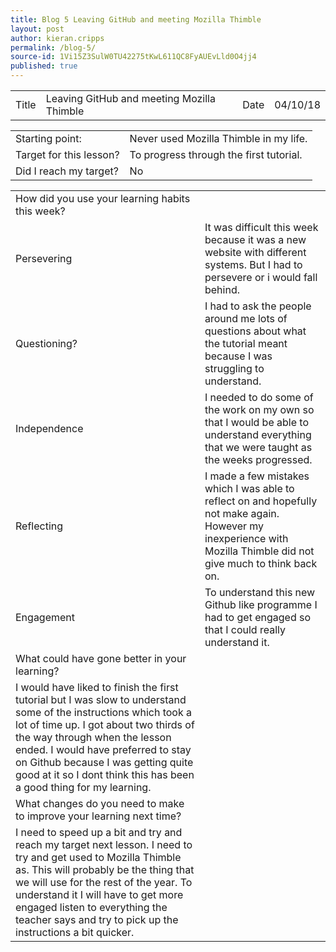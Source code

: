 ```yaml
---
title: Blog 5 Leaving GitHub and meeting Mozilla Thimble
layout: post
author: kieran.cripps
permalink: /blog-5/
source-id: 1Vi15Z3SulW0TU42275tKwL611QC8FyAUEvLld0O4jj4
published: true
---
```

<table>
  <tr>
    <td>Title</td>
    <td>Leaving GitHub and meeting Mozilla Thimble</td>
    <td>Date</td>
    <td>04/10/18</td>
  </tr>
</table>


<table>
  <tr>
    <td>Starting point:</td>
    <td>Never used Mozilla Thimble in my life.</td>
  </tr>
  <tr>
    <td>Target for this lesson?</td>
    <td>To progress through the first tutorial.</td>
  </tr>
  <tr>
    <td>Did I reach my target? </td>
    <td>No</td>
  </tr>
</table>


<table>
  <tr>
    <td>How did you use your learning habits this week?</td>
    <td></td>
  </tr>
  <tr>
    <td>Persevering</td>
    <td>It was difficult this week because it was a new website with different systems. But I had to persevere or i would fall behind.</td>
  </tr>
  <tr>
    <td>Questioning?</td>
    <td>I had to ask the people around me lots of questions about what the tutorial meant because I was struggling to understand.</td>
  </tr>
  <tr>
    <td>Independence</td>
    <td>I needed to do some of the work on my own so that I would be able to understand everything that we were taught as the weeks progressed.</td>
  </tr>
  <tr>
    <td>Reflecting</td>
    <td>I made a few mistakes which I was able to reflect on and hopefully not make again. However my inexperience with Mozilla Thimble did not give much to think back on.</td>
  </tr>
  <tr>
    <td>Engagement</td>
    <td>To understand this new Github like programme I had to get engaged so that I could really understand it.</td>
  </tr>
  <tr>
    <td>What could have gone better in your learning?</td>
    <td></td>
  </tr>
  <tr>
    <td>I would have liked to finish the first tutorial but I was slow to understand some of the instructions which took a lot of time up. I got about two thirds of the way through when the lesson ended. I would have preferred to stay on Github because I was getting quite good at it so I dont think this has been a good thing for my learning.</td>
    <td></td>
  </tr>
  <tr>
    <td>What changes do you need to make to improve your learning next time?</td>
    <td></td>
  </tr>
  <tr>
    <td>I need to speed up a bit and try and reach my target next lesson. I need to try and get used to Mozilla Thimble as. This will probably be the thing that we will use for the rest of the year. To understand it I will have to get more engaged listen to everything the teacher says and try to pick up the instructions a bit quicker.</td>
    <td></td>
  </tr>
</table>


